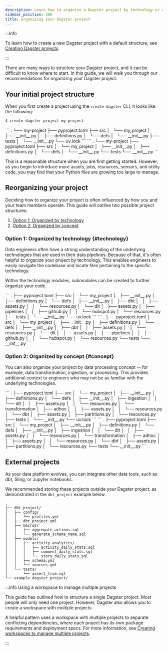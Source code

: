```yaml
---
description: Learn how to organize a Dagster project by technology or concept.
sidebar_position: 300
title: Organizing your Dagster project
---
```


:::info

To learn how to create a new Dagster project with a default structure, see [Creating Dagster projects](/guides/build/projects/creating-dagster-projects).

:::

There are many ways to structure your Dagster project, and it can be difficult to know where to start. In this guide, we will walk you through our recommendations for organizing your Dagster project.

## Your initial project structure

When you first create a project using the `create-dagster` CLI, it looks like the following:

```sh
$ create-dagster project my-project
```

<Tabs groupId="package-manager">
  <TabItem value="uv" label="uv">
    ```
    .
    └── my-project
        ├── pyproject.toml
        ├── src
        │   └── my_project
        │       ├── __init__.py
        │       ├── definitions.py
        │       └── defs
        │           └── __init__.py
        ├── tests
        │   └── __init__.py
        └── uv.lock
    ```
  </TabItem>
  <TabItem value="pip" label="pip">
    ```
    .
    └── my-project
        ├── pyproject.toml
        ├── src
        │   └── my_project
        │       ├── __init__.py
        │       ├── definitions.py
        │       └── defs
        │           └── __init__.py
        └── tests
            └── __init__.py
    ```
  </TabItem>
</Tabs>

This is a reasonable structure when you are first getting started. However, as you begin to introduce more assets, jobs, resources, sensors, and utility code, you may find that your Python files are growing too large to manage.

## Reorganizing your project

Deciding how to organize your project is often influenced by how you and your team members operate. This guide will outline two possible project structures:

1. [Option 1: Organized by technology](#technology)
2. [Option 2: Organized by concept](#concept)

### Option 1: Organized by technology \{#technology}

Data engineers often have a strong understanding of the underlying technologies that are used in their data pipelines. Because of that, it's often helpful to organize your project by technology. This enables engineers to easily navigate the codebase and locate files pertaining to the specific technology.

Within the technology modules, submodules can be created to further organize your code.

<Tabs groupId="package-manager">
<TabItem value="uv" label="uv">
        ```
        .
        ├── pyproject.toml
        ├── src
        │   └── my_project
        │       ├── __init__.py
        │       ├── definitions.py
        │       └── defs
        │           ├── __init__.py
        │           ├── dbt
        │           │   ├── assets.py
        │           │   └── resources.py
        │           └── dlt
        │               ├── assets.py
        │               ├── pipelines
        │               │   ├── github.py
        │               │   └── hubspot.py
        │               └── resources.py
        ├── tests
        │   └── __init__.py
        └── uv.lock
        ```
</TabItem>
<TabItem value="pip" label="pip">
        ```
        .
        ├── pyproject.toml
        ├── src
        │   └── my_project
        │       ├── __init__.py
        │       ├── definitions.py
        │       └── defs
        │           ├── __init__.py
        │           ├── dbt
        │           │   ├── assets.py
        │           │   └── resources.py
        │           └── dlt
        │               ├── assets.py
        │               ├── pipelines
        │               │   ├── github.py
        │               │   └── hubspot.py
        │               └── resources.py
        └── tests
            └── __init__.py
        ```
</TabItem>
</Tabs>


### Option 2: Organized by concept \{#concept}

You can also organize your project by data processing concept -- for example, data transformation, ingestion, or processing. This provides additional context to engineers who may not be as familiar with the underlying technologies.

<Tabs groupId="package-manager">
<TabItem value="uv" label="uv">
    ```
    .
    ├── pyproject.toml
    ├── src
    │   └── my_project
    │       ├── __init__.py
    │       ├── definitions.py
    │       └── defs
    │           ├── __init__.py
    │           ├── ingestion
    │           │   └── dlt
    │           │       ├── assets.py
    │           │       └── resources.py
    │           └── transformation
    │               ├── adhoc
    │               │   ├── assets.py
    │               │   └── resources.py
    │               └── dbt
    │                   ├── assets.py
    │                   ├── partitions.py
    │                   └── resources.py
    ├── tests
    │   └── __init__.py
    └── uv.lock
    ```
</TabItem>
<TabItem value="pip" label="pip">
    ```
    .
    ├── pyproject.toml
    ├── src
    │   └── my_project
    │       ├── __init__.py
    │       ├── definitions.py
    │       └── defs
    │           ├── __init__.py
    │           ├── ingestion
    │           │   └── dlt
    │           │       ├── assets.py
    │           │       └── resources.py
    │           └── transformation
    │               ├── adhoc
    │               │   ├── assets.py
    │               │   └── resources.py
    │               └── dbt
    │                   ├── assets.py
    │                   ├── partitions.py
    │                   └── resources.py
    └── tests
        └── __init__.py
    ```
</TabItem>
</Tabs>

## External projects

As your data platform evolves, you can integrate other data tools, such as dbt, Sling, or Jupyter notebooks.

We recommended storing these projects outside your Dagster project, as demonstrated in the `dbt_project` example below.

```
.
├── dbt_project/
│   ├── config/
│   │   └── profiles.yml
│   ├── dbt_project.yml
│   ├── macros/
│   │   ├── aggregate_actions.sql
│   │   └── generate_schema_name.sql
│   ├── models/
│   │   ├── activity_analytics/
│   │   │   ├── activity_daily_stats.sql
│   │   │   ├── comment_daily_stats.sql
│   │   │   └── story_daily_stats.sql
│   │   ├── schema.yml
│   │   └── sources.yml
│   └── tests/
│       └── assert_true.sql
└── example_dagster_project/
```

:::info Using a workspace to manage multiple projects

This guide has outlined how to structure a single Dagster project. Most people will only need one project. However, Dagster also allows you to create a workspace with multiple projects.

A helpful pattern uses a workspace with multiple projects to separate conflicting dependencies, where each project has its own package requirements and deployment specs. For more information, see [Creating workspaces to manage multiple projects](/guides/build/projects/workspaces/creating-workspaces).

:::
